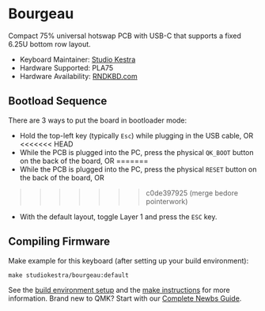 # Bourgeau

Compact 75% universal hotswap PCB with USB-C that supports a fixed 6.25U bottom row layout.

* Keyboard Maintainer: [Studio Kestra](https://github.com/studiokestra/)
* Hardware Supported: PLA75
* Hardware Availability: [RNDKBD.com](https://rndkbd.com/)

## Bootload Sequence

There are 3 ways to put the board in bootloader mode:

- Hold the top-left key (typically `Esc`) while plugging in the USB cable, OR
<<<<<<< HEAD
- While the PCB is plugged into the PC, press the physical `QK_BOOT` button on the back of the board, OR
=======
- While the PCB is plugged into the PC, press the physical `RESET` button on the back of the board, OR
>>>>>>> c0de397925 (merge bedore pointerwork)
- With the default layout, toggle Layer 1 and press the `ESC` key.

## Compiling Firmware

Make example for this keyboard (after setting up your build environment):

    make studiokestra/bourgeau:default

See the [build environment setup](https://docs.qmk.fm/#/getting_started_build_tools) and the [make instructions](https://docs.qmk.fm/#/getting_started_make_guide) for more information. Brand new to QMK? Start with our [Complete Newbs Guide](https://docs.qmk.fm/#/newbs).
